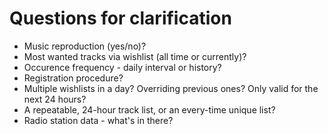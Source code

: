 # Questions for clarification

- Music reproduction (yes/no)?
- Most wanted tracks via wishlist (all time or currently)?
- Occurence frequency - daily interval or history?
- Registration procedure?
- Multiple wishlists in a day? Overriding previous ones? Only valid for the next 24 hours?
- A repeatable, 24-hour track list, or an every-time unique list?
- Radio station data - what's in there?
